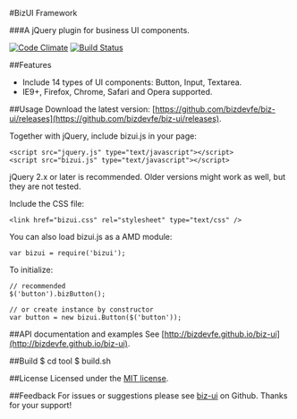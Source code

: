 #BizUI Framework

###A jQuery plugin for business UI components.

[![Code Climate](https://codeclimate.com/github/bizdevfe/biz-ui/badges/gpa.svg)](https://codeclimate.com/github/bizdevfe/biz-ui)
[![Build Status](https://travis-ci.org/bizdevfe/biz-ui.svg?branch=master)](https://travis-ci.org/bizdevfe/biz-ui)

##Features
* Include 14 types of UI components: Button, Input, Textarea.
* IE9+, Firefox, Chrome, Safari and Opera supported.

##Usage
Download the latest version: [https://github.com/bizdevfe/biz-ui/releases](https://github.com/bizdevfe/biz-ui/releases).

Together with jQuery, include bizui.js in your page:

    <script src="jquery.js" type="text/javascript"></script>
    <script src="bizui.js" type="text/javascript"></script>

jQuery 2.x or later is recommended. Older versions might work as well, but they are not tested.

Include the CSS file:

    <link href="bizui.css" rel="stylesheet" type="text/css" />

You can also load bizui.js as a AMD module:

    var bizui = require('bizui');

To initialize:

    // recommended
	$('button').bizButton();
	
	// or create instance by constructor
	var button = new bizui.Button($('button'));

##API documentation and examples
See [http://bizdevfe.github.io/biz-ui](http://bizdevfe.github.io/biz-ui).

##Build
    $ cd tool
    $ build.sh

##License
Licensed under the [MIT license](http://opensource.org/licenses/MIT).

##Feedback
For issues or suggestions please see [biz-ui](https://github.com/bizdevfe/biz-ui) on Github. Thanks for your support!